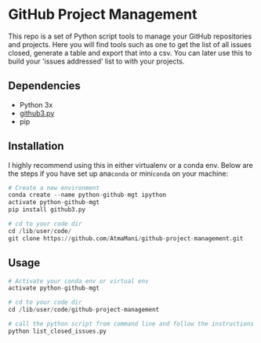 # GitHub Project Management
This repo is a set of Python script tools to manage your GitHub repositories
and projects. Here you will find tools such as one to get the list of all
issues closed, generate a table and export that into a csv. You can later
use this to build your 'issues addressed' list to with your projects.

## Dependencies
  - Python 3x
  - [github3.py](https://github.com/sigmavirus24/github3.py)
  - pip

## Installation
I highly recommend using this in either virtualenv or a conda env. Below
are the steps if you have set up ana`conda` or mini`conda` on your machine:

```PYTHON
# Create a new environment
conda create --name python-github-mgt ipython
activate python-github-mgt
pip install github3.py

# cd to your code dir
cd /lib/user/code/
git clone https://github.com/AtmaMani/github-project-management.git
```

## Usage
```PYTHON
# Activate your conda env or virtual env
activate python-github-mgt

# cd to your code dir
cd /lib/user/code/github-project-management

# call the python script from command line and follow the instructions
python list_closed_issues.py
```
